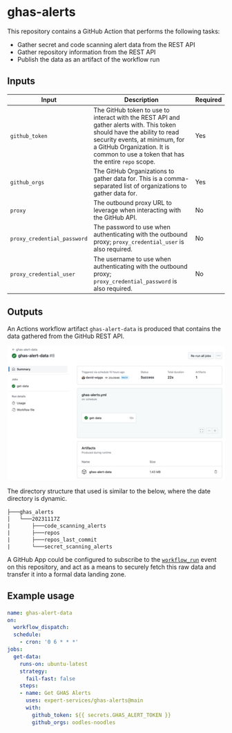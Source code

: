 # ghas-alerts

This repository contains a GitHub Action that performs the following tasks:

- Gather secret and code scanning alert data from the REST API
- Gather repository information from the REST API
- Publish the data as an artifact of the workflow run

## Inputs

| Input                       | Description                                                                                                          | Required |
|-----------------------------|----------------------------------------------------------------------------------------------------------------------|----------|
| `github_token`              | The GitHub token to use to interact with the REST API and gather alerts with. This token should have the ability to read security events, at minimum, for a GitHub Organization. It is common to use a token that has the entire `repo` scope. | Yes      |
| `github_orgs`               | The GitHub Organizations to gather data for. This is a comma-separated list of organizations to gather data for.     | Yes      |
| `proxy`                     | The outbound proxy URL to leverage when interacting with the GitHub API.                                             | No       |
| `proxy_credential_password` | The password to use when authenticating with the outbound proxy; `proxy_credential_user` is also required.           | No       |
| `proxy_credential_user`     | The username to use when authenticating with the outbound proxy; `proxy_credential_password` is also required.       | No       |

## Outputs

An Actions workflow artifact `ghas-alert-data` is produced that contains the data gathered from the GitHub REST API.

![artifacts](/images/artifacts.jpg)

The directory structure that used is similar to the below, where the date directory is dynamic.

```
├───ghas_alerts
│   └───20231117Z
|       ├───code_scanning_alerts
|       ├───repos
|       ├───repos_last_commit
|       └───secret_scanning_alerts
```

A GitHub App could be configured to subscribe to the [`workflow_run`](https://docs.github.com/en/webhooks/webhook-events-and-payloads#workflow_run) event on this repository, and act as a means to securely fetch this raw data and transfer it into a formal data landing zone.

## Example usage

```yaml
name: ghas-alert-data
on:
  workflow_dispatch:
  schedule:
    - cron: '0 6 * * *'
jobs:
  get-data:
    runs-on: ubuntu-latest
    strategy:
      fail-fast: false
    steps:
    - name: Get GHAS Alerts
      uses: expert-services/ghas-alerts@main
      with:
        github_token: ${{ secrets.GHAS_ALERT_TOKEN }}
        github_orgs: oodles-noodles
        